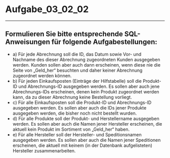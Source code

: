# Aufgabe_03_02_02

---

## Formulieren Sie bitte entsprechende SQL-Anweisungen für folgende Aufgabestellungen: 

- a)	Für jede Abrechnung soll die ID, das Datum sowie Vor- und Nachname des dieser Abrechnung zugeordneten Kunden ausgegeben werden. Kunden sollen aber auch dann erscheinen, wenn diese nie die Seite von „Geld_her“ besuchten und daher keiner Abrechnung zugeordnet werden können.
- b)	Für jeden Einkaufsposten (Einträge der Hilfstabelle) soll die Produkt-ID und Abrechnungs-ID ausgegeben werden. Es sollen aber auch jene Abrechnungs-IDs erscheinen, denen kein Produkt zugeordnet werden kann, da zu dieser Abrechnung keine Bestellung vorliegt.
- c)	Für alle Einkaufsposten soll die Produkt-ID und Abrechnungs-ID ausgegeben werden. Es sollen aber auch die IDs jener Produkte ausgegeben werden, die bisher noch nicht bestellt wurden.
- d)	Für alle Produkte soll der Produkt- und Herstellername ausgegeben werden. Es sollen aber auch die Namen jener Hersteller erscheinen, die aktuell kein Produkt im Sortiment von „Geld_her“ haben.
- e)	Für alle Hersteller soll der Hersteller- und Speditionsnamen ausgegeben werden. Es sollen aber auch die Namen jener Speditionen erscheinen, die aktuell mit keinem (in der Datenbank aufgelisteten) Hersteller zusammenarbeiten.

